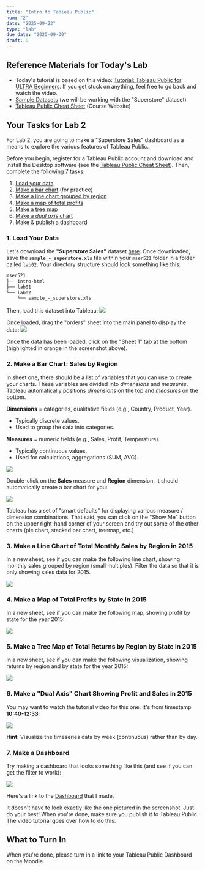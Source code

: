 ```yaml
---
title: "Intro to Tableau Public"
num: "2"
date: "2025-09-23"
type: "lab"
due_date: "2025-09-30"
draft: 0
---
```


## Reference Materials for Today's Lab
* Today's tutorial is based on this video: <a href="https://www.youtube.com/watch?v=Br7oyg9-jbM" target="_blank">Tutorial: Tableau Public for ULTRA Beginners</a>. If you get stuck on anything, feel free to go back and watch the video.
* <a href="https://public.tableau.com/app/learn/sample-data" target="_blank">Sample Datasets</a> (we will be working with the "Superstore" dataset)
* [Tableau Public Cheat Sheet](/fall2025/resources/data-tableau) (Course Website)


## Your Tasks for Lab 2
For Lab 2, you are going to make a "Superstore Sales" dashboard as a means to explore the various features of Tableau Public. 

Before you begin, register for a Tableau Public account and download and install the Desktop software (see the [Tableau Public Cheat Sheet](/fall2025/resources/data-tableau)). Then, complete the following 7 tasks:

1. [Load your data](#1-load-your-data)
2. [Make a bar chart](#2-make-a-bar-chart-sales-by-region) (for practice)
3. [Make a line chart grouped by region](#3-make-a-line-chart-of-total-monthly-sales-by-region-in-2015)
4. [Make a map of total profits](#4-make-a-map-of-total-profits-by-state-in-2015)
5. [Make a tree map](#5-make-a-tree-map-of-total-returns-by-region-by-state-in-2015)
6. [Make a *dual axis* chart](#6-make-a-dual-axis-chart-showing-profit-and-sales-in-2015-for-q1-and-q2)
7. [Make & publish a dashboard](#7-make-a-dashboard)


### 1. Load Your Data <a id="1-load-your-data"></a>
Let's download the **"Superstore Sales"** dataset <a href="https://public.tableau.com/app/learn/sample-data" target="_blank">here</a>. Once downloaded, save the **`sample_-_superstore.xls`** file within your `mser521` folder in a folder called `lab02`. Your directory structure should look something like this:

```sh
mser521
├── intro-html
├── lab01
└── lab02
    └── sample_-_superstore.xls
```

Then, load this dataset into Tableau:
<img class="screenshot" src="/fall2025/images/assignments/lab02/upload-data.png" />

Once loaded, drag the "orders" sheet into the main panel to display the data:
<img class="screenshot" src="/fall2025/images/assignments/lab02/orders-sheet.png" />

Once the data has been loaded, click on the "Sheet 1" tab at the bottom (highlighted in orange in the screenshot above).

### 2. Make a Bar Chart: Sales by Region <a id="2-make-a-bar-chart-sales-by-region"></a>
In sheet one, there should be a list of variables that you can use to create your charts. These variables are divided into *dimensions* and *measures*. Tableau automatically positions *dimensions* on the top and *measures* on the bottom.

**Dimensions** = categories, qualitative fields (e.g., Country, Product, Year).
* Typically discrete values.
* Used to group the data into categories.

**Measures** = numeric fields (e.g., Sales, Profit, Temperature).
* Typically continuous values.
* Used for calculations, aggregations (SUM, AVG).



<img class="screenshot" src="/fall2025/images/assignments/lab02/variables.png" />

Double-click on the **Sales** measure and **Region** dimension. It should automatically create a bar chart for you:

<img class="screenshot" src="/fall2025/images/assignments/lab02/bar1.png" />

Tableau has a set of "smart defaults" for displaying various measure / dimension combinations. That said, you can click on the "Show Me" button on the upper right-hand corner of your screen and try out some of the other charts (pie chart, stacked bar chart, treemap, etc.)

### 3. Make a Line Chart of Total Monthly Sales by Region in 2015 <a id="3-make-a-line-chart-of-total-monthly-sales-by-region-in-2015"></a>
In a new sheet, see if you can make the following line chart, showing monthly sales grouped by region (small multiples). Filter the data so that it is only showing sales data for 2015.

<img class="screenshot !max-w-4xl" src="/fall2025/images/assignments/lab02/challenge1.png" />

### 4. Make a Map of Total Profits by State in 2015 <a id="4-make-a-map-of-total-profits-by-state-in-2015"></a>
In a new sheet, see if you can make the following map, showing profit by state for the year 2015:

<img class="screenshot !max-w-4xl" src="/fall2025/images/assignments/lab02/challenge2.png" />

### 5. Make a Tree Map of Total Returns by Region by State in 2015 <a id="5-make-a-tree-map-of-total-returns-by-region-by-state-in-2015"></a>
In a new sheet, see if you can make the following visualization, showing returns by region and by state for the year 2015:

<img class="screenshot !max-w-4xl" src="/fall2025/images/assignments/lab02/challenge3.png" />

### 6. Make a "Dual Axis" Chart Showing Profit and Sales in 2015<a id="6-make-a-dual-axis-chart-showing-profit-and-sales-in-2015-for-q1-and-q2"></a>
You may want to watch the tutorial video for this one. It's from timestamp **10:40-12:33**:

<img class="screenshot !max-w-4xl" src="/fall2025/images/assignments/lab02/challenge4.png" />

**Hint**: Visualize the timeseries data by week (continuous) rather than by day.

### 7. Make a Dashboard <a id="7-make-a-dashboard"></a>
Try making a dashboard that looks something like this (and see if you can get the filter to work):

<img class="screenshot !max-w-4xl" src="/fall2025/images/assignments/lab02/dashboard.png" />

Here's a link to the <a href="https://public.tableau.com/shared/QZYS6PTHR?:display_count=n&:origin=viz_share_link" target="_blank">Dashboard</a> that I made.

It doesn't have to look exactly like the one pictured in the screenshot. Just do your best! When you're done, make sure you publish it to Tableau Public. The video tutorial goes over how to do this.


## What to Turn In
When you're done, please turn in a link to your Tableau Public Dashboard on the Moodle.